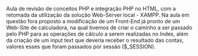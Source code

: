 Aula de revisão de conceitos PHP e integração PHP no HTML, com a retomada da utilização da solução Web-Server local - XAMPP. Na aula em questão fora proposto a modificação de um Front-End já pronto de um Web-Site de calculadora, na qual tivemos de criar o caminho a ser passado pelo PHP para as operações de cálculo a serem realizadas no Index, além da criação de um input text que deveria receber o resultado das contas, valores esses que foram passados por sessão ($\_SESSION).
